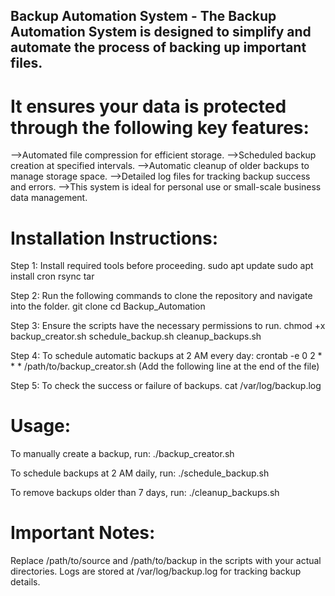 ## Backup Automation System - The Backup Automation System is designed to simplify and automate the process of backing up important files. 

# It ensures your data is protected through the following key features:
-->Automated file compression for efficient storage.
-->Scheduled backup creation at specified intervals.
-->Automatic cleanup of older backups to manage storage space.
-->Detailed log files for tracking backup success and errors.
-->This system is ideal for personal use or small-scale business data management.

# Installation Instructions:
Step 1: Install required tools before proceeding.
sudo apt update
sudo apt install cron rsync tar

Step 2: Run the following commands to clone the repository and navigate into the folder.
git clone <your-repo-link>
cd Backup_Automation

Step 3: Ensure the scripts have the necessary permissions to run.
chmod +x backup_creator.sh schedule_backup.sh cleanup_backups.sh

Step 4: To schedule automatic backups at 2 AM every day:
crontab -e
0 2 * * * /path/to/backup_creator.sh (Add the following line at the end of the file)

Step 5: To check the success or failure of backups.
cat /var/log/backup.log

# Usage:
To manually create a backup, run:
./backup_creator.sh

To schedule backups at 2 AM daily, run:
./schedule_backup.sh

To remove backups older than 7 days, run:
./cleanup_backups.sh

# Important Notes:
Replace /path/to/source and /path/to/backup in the scripts with your actual directories.
Logs are stored at /var/log/backup.log for tracking backup details.